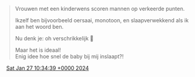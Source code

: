 > Vrouwen met een kinderwens scoren mannen op verkeerde punten\.  
>   
> Ikzelf ben bijvoorbeeld oersaai, monotoon, en slaapverwekkend als ik aan het woord ben\.  
>   
> Nu denk je: oh verschrikkelijk 😤   
>   
> Maar het is ideaal\!   
> Enig idee hoe snel de baby bij mij inslaapt?\!

<img src="../../media/tweet.ico" width="12" /> [Sat Jan 27 10:34:39 +0000 2024](https://twitter.com/DromerDenker/status/1751191983203271040)
